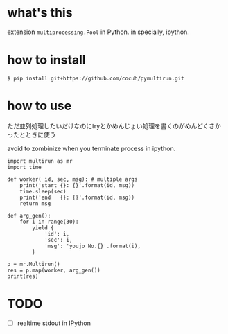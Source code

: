 # what's this
extension `multiprocessing.Pool` in Python. in specially, ipython.

# how to install
```
$ pip install git+https://github.com/cocuh/pymultirun.git
```

# how to use
ただ並列処理したいだけなのにtryとかめんじょい処理を書くのがめんどくさかったとときに使う

avoid to zombinize when you terminate process in ipython.

```
import multirun as mr
import time

def worker( id, sec, msg): # multiple args
    print('start {}: {}'.format(id, msg))
    time.sleep(sec)
    print('end   {}: {}'.format(id, msg))
    return msg

def arg_gen():
    for i in range(30):
        yield {
            'id': i,
            'sec': i,
            'msg': 'youjo No.{}'.format(i),
        }

p = mr.Multirun()
res = p.map(worker, arg_gen())
print(res)
```

# TODO
- [ ] realtime stdout in IPython
